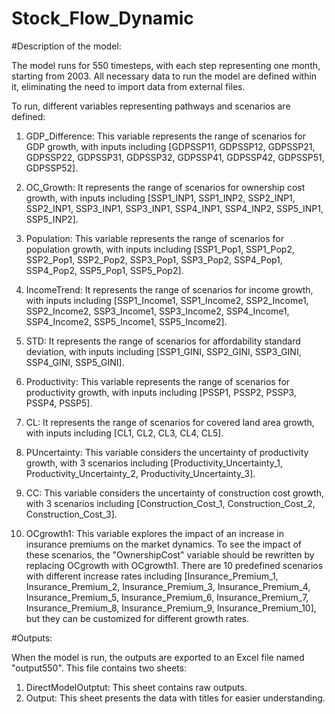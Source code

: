 # Stock_Flow_Dynamic
#Description of the model:

The model runs for 550 timesteps, with each step representing one month, starting from 2003. All necessary data to run the model are defined within it, eliminating the need to import data from external files.

To run, different variables representing pathways and scenarios are defined:

1.	GDP_Difference: This variable represents the range of scenarios for GDP growth, with inputs including [GDPSSP11, GDPSSP12, GDPSSP21, GDPSSP22, GDPSSP31, GDPSSP32, GDPSSP41, GDPSSP42, GDPSSP51, GDPSSP52].

2.	OC_Growth: It represents the range of scenarios for ownership cost growth, with inputs including [SSP1_INP1, SSP1_INP2, SSP2_INP1, SSP2_INP1, SSP3_INP1, SSP3_INP1, SSP4_INP1, SSP4_INP2, SSP5_INP1, SSP5_INP2].

3.	Population: This variable represents the range of scenarios for population growth, with inputs including [SSP1_Pop1, SSP1_Pop2, SSP2_Pop1, SSP2_Pop2, SSP3_Pop1, SSP3_Pop2, SSP4_Pop1, SSP4_Pop2, SSP5_Pop1, SSP5_Pop2].

4.	IncomeTrend: It represents the range of scenarios for income growth, with inputs including [SSP1_Income1, SSP1_Income2, SSP2_Income1, SSP2_Income2, SSP3_Income1, SSP3_Income2, SSP4_Income1, SSP4_Income2, SSP5_Income1, SSP5_Income2].

5.	STD: It represents the range of scenarios for affordability standard deviation, with inputs including [SSP1_GINI, SSP2_GINI, SSP3_GINI, SSP4_GINI, SSP5_GINI].

6.	Productivity: This variable represents the range of scenarios for productivity growth, with inputs including [PSSP1, PSSP2, PSSP3, PSSP4, PSSP5].

7.	CL: It represents the range of scenarios for covered land area growth, with inputs including [CL1, CL2, CL3, CL4, CL5].

8.	PUncertainty: This variable considers the uncertainty of productivity growth, with 3 scenarios including [Productivity_Uncertainty_1, Productivity_Uncertainty_2, Productivity_Uncertainty_3].

9.	CC: This variable considers the uncertainty of construction cost growth, with 3 scenarios including [Construction_Cost_1, Construction_Cost_2, Construction_Cost_3].

10.	OCgrowth1: This variable explores the impact of an increase in insurance premiums on the market dynamics. To see the impact of these scenarios, the "OwnershipCost" variable should be rewritten by replacing OCgrowth with OCgrowth1. There are 10 predefined scenarios with different increase rates including [Insurance_Premium_1, Insurance_Premium_2, Insurance_Premium_3, Insurance_Premium_4, Insurance_Premium_5, Insurance_Premium_6, Insurance_Premium_7, Insurance_Premium_8, Insurance_Premium_9, Insurance_Premium_10], but they can be customized for different growth rates.

#Outputs:

When the model is run, the outputs are exported to an Excel file named "output550". This file contains two sheets:

1.	DirectModelOutptut: This sheet contains raw outputs.
2.	Output: This sheet presents the data with titles for easier understanding.

